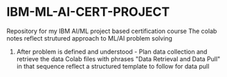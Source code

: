 # IBM-ML-AI-CERT-PROJECT
Repository for my IBM AI/ML project based certification course
The colab notes reflect strutured approach to ML/AI problem solving
  1. After problem is defined and understood - Plan data collection and retrieve the data Colab files with phrases "Data Retrieval and Data Pull" in that sequence reflect a structured template to follow for data pull
